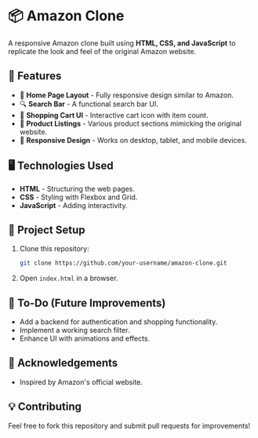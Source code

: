 # 📦 Amazon Clone

A responsive Amazon clone built using **HTML, CSS, and JavaScript** to replicate the look and feel of the original Amazon website.

## 🚀 Features
- 🏪 **Home Page Layout** - Fully responsive design similar to Amazon.
- 🔍 **Search Bar** - A functional search bar UI.
- 🛒 **Shopping Cart UI** - Interactive cart icon with item count.
- 📜 **Product Listings** - Various product sections mimicking the original website.
- 📱 **Responsive Design** - Works on desktop, tablet, and mobile devices.

## 🖥️ Technologies Used
- **HTML** - Structuring the web pages.
- **CSS** - Styling with Flexbox and Grid.
- **JavaScript** - Adding interactivity.

## 📂 Project Setup
1. Clone this repository:
   ```bash
   git clone https://github.com/your-username/amazon-clone.git
   ```
2. Open `index.html` in a browser.

## 📌 To-Do (Future Improvements)
- Add a backend for authentication and shopping functionality.
- Implement a working search filter.
- Enhance UI with animations and effects.

## 🌟 Acknowledgements
- Inspired by Amazon's official website.

## 💡 Contributing
Feel free to fork this repository and submit pull requests for improvements!
